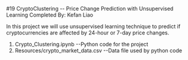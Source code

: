 #19  CryptoClustering -- Price Change Prediction with Unsupervised Learning
Completed By: Kefan Liao

In this project we will use unsupervised learning technique to predict if cryptocurrencies are affected by 24-hour or 7-day price changes.

1. Crypto_Clustering.ipynb           --Python code for the project
2. Resources/crypto_market_data.csv  --Data file used by python code 
